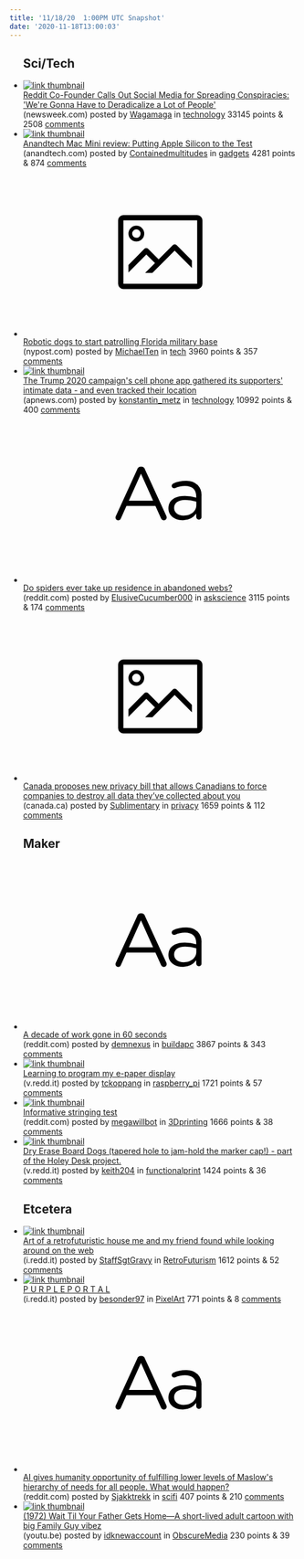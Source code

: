 ```yaml
---
title: '11/18/20  1:00PM UTC Snapshot'
date: '2020-11-18T13:00:03'
---
```

<ul>
<h2>Sci/Tech</h2>

<li><a href='https://www.newsweek.com/reddit-co-founder-calls-out-social-media-spreading-conspiracies-were-gonna-have-deradicalize-1547413?piano_t=1'><img src='https://a.thumbs.redditmedia.com/rYVouNGSW3uQ1TRjDDFAWX3Fckk07u5GSrWtNifAHw8.jpg' alt='link thumbnail'></a><div><div class='linkTitle'><a href='https://www.newsweek.com/reddit-co-founder-calls-out-social-media-spreading-conspiracies-were-gonna-have-deradicalize-1547413?piano_t=1'>Reddit Co-Founder Calls Out Social Media for Spreading Conspiracies: 'We're Gonna Have to Deradicalize a Lot of People'</a></div>(newsweek.com) posted by <a href='https://www.reddit.com/user/Wagamaga'>Wagamaga</a> in <a href='https://www.reddit.com/r/technology'>technology</a> 33145 points & 2508 <a href='https://www.reddit.com/r/technology/comments/jw02ls/reddit_cofounder_calls_out_social_media_for/'>comments</a></div></li>

<li><a href='https://www.anandtech.com/show/16252/mac-mini-apple-m1-tested'><img src='https://b.thumbs.redditmedia.com/wKcAfqDNzsfcyJmkAaPwUUqT-z-ZhIjh10kRzdwQOew.jpg' alt='link thumbnail'></a><div><div class='linkTitle'><a href='https://www.anandtech.com/show/16252/mac-mini-apple-m1-tested'>Anandtech Mac Mini review: Putting Apple Silicon to the Test</a></div>(anandtech.com) posted by <a href='https://www.reddit.com/user/Containedmultitudes'>Containedmultitudes</a> in <a href='https://www.reddit.com/r/gadgets'>gadgets</a> 4281 points & 874 <a href='https://www.reddit.com/r/gadgets/comments/jw06c2/anandtech_mac_mini_review_putting_apple_silicon/'>comments</a></div></li>

<li><a href='https://nypost.com/2020/11/16/robotic-dogs-to-start-patrolling-florida-military-base/'><svg version='1.1' viewBox='-34 -14 104 64' preserveAspectRatio='xMidYMid meet' xmlns='http://www.w3.org/2000/svg' xmlns:xlink='http://www.w3.org/1999/xlink'>
    <title>link thumbnail</title>
    <path d='M32,4H4A2,2,0,0,0,2,6V30a2,2,0,0,0,2,2H32a2,2,0,0,0,2-2V6A2,2,0,0,0,32,4ZM4,30V6H32V30Z'></path>
    <path d='M8.92,14a3,3,0,1,0-3-3A3,3,0,0,0,8.92,14Zm0-4.6A1.6,1.6,0,1,1,7.33,11,1.6,1.6,0,0,1,8.92,9.41Z'></path>
    <path d='M22.78,15.37l-5.4,5.4-4-4a1,1,0,0,0-1.41,0L5.92,22.9v2.83l6.79-6.79L16,22.18l-3.75,3.75H15l8.45-8.45L30,24V21.18l-5.81-5.81A1,1,0,0,0,22.78,15.37Z'></path>
    </svg></a><div><div class='linkTitle'><a href='https://nypost.com/2020/11/16/robotic-dogs-to-start-patrolling-florida-military-base/'>Robotic dogs to start patrolling Florida military base</a></div>(nypost.com) posted by <a href='https://www.reddit.com/user/MichaelTen'>MichaelTen</a> in <a href='https://www.reddit.com/r/tech'>tech</a> 3960 points & 357 <a href='https://www.reddit.com/r/tech/comments/jvxtw2/robotic_dogs_to_start_patrolling_florida_military/'>comments</a></div></li>

<li><a href='https://apnews.com/article/124d914bb082575aeec8042629aa932c'><img src='https://b.thumbs.redditmedia.com/YAE5VAWq0M5bJPkM_julxz9nWJJDYQLNirzivl7-1tE.jpg' alt='link thumbnail'></a><div><div class='linkTitle'><a href='https://apnews.com/article/124d914bb082575aeec8042629aa932c'>The Trump 2020 campaign's cell phone app gathered its supporters' intimate data - and even tracked their location</a></div>(apnews.com) posted by <a href='https://www.reddit.com/user/konstantin_metz'>konstantin_metz</a> in <a href='https://www.reddit.com/r/technology'>technology</a> 10992 points & 400 <a href='https://www.reddit.com/r/technology/comments/jw9gnc/the_trump_2020_campaigns_cell_phone_app_gathered/'>comments</a></div></li>

<li><a href='https://www.reddit.com/r/askscience/comments/jw9lrt/do_spiders_ever_take_up_residence_in_abandoned/'><svg version='1.1' viewBox='-34 -12 104 64' preserveAspectRatio='xMidYMid slice' xmlns='http://www.w3.org/2000/svg' xmlns:xlink='http://www.w3.org/1999/xlink'>
    <title>text link thumbnail</title>
    <path d='M12.19,8.84a1.45,1.45,0,0,0-1.4-1h-.12a1.46,1.46,0,0,0-1.42,1L1.14,26.56a1.29,1.29,0,0,0-.14.59,1,1,0,0,0,1,1,1.12,1.12,0,0,0,1.08-.77l2.08-4.65h11l2.08,4.59a1.24,1.24,0,0,0,1.12.83,1.08,1.08,0,0,0,1.08-1.08,1.64,1.64,0,0,0-.14-.57ZM6.08,20.71l4.59-10.22,4.6,10.22Z'>
    </path>
    <path d='M32.24,14.78A6.35,6.35,0,0,0,27.6,13.2a11.36,11.36,0,0,0-4.7,1,1,1,0,0,0-.58.89,1,1,0,0,0,.94.92,1.23,1.23,0,0,0,.39-.08,8.87,8.87,0,0,1,3.72-.81c2.7,0,4.28,1.33,4.28,3.92v.5a15.29,15.29,0,0,0-4.42-.61c-3.64,0-6.14,1.61-6.14,4.64v.05c0,2.95,2.7,4.48,5.37,4.48a6.29,6.29,0,0,0,5.19-2.48V26.9a1,1,0,0,0,1,1,1,1,0,0,0,1-1.06V19A5.71,5.71,0,0,0,32.24,14.78Zm-.56,7.7c0,2.28-2.17,3.89-4.81,3.89-1.94,0-3.61-1.06-3.61-2.86v-.06c0-1.8,1.5-3,4.2-3a15.2,15.2,0,0,1,4.22.61Z'>
    </path>
    </svg></a><div><div class='linkTitle'><a href='https://www.reddit.com/r/askscience/comments/jw9lrt/do_spiders_ever_take_up_residence_in_abandoned/'>Do spiders ever take up residence in abandoned webs?</a></div>(reddit.com) posted by <a href='https://www.reddit.com/user/ElusiveCucumber000'>ElusiveCucumber000</a> in <a href='https://www.reddit.com/r/askscience'>askscience</a> 3115 points & 174 <a href='https://www.reddit.com/r/askscience/comments/jw9lrt/do_spiders_ever_take_up_residence_in_abandoned/'>comments</a></div></li>

<li><a href='https://www.canada.ca/en/innovation-science-economic-development/news/2020/11/new-proposed-law-to-better-protect-canadians-privacy-and-increase-their-control-over-their-data-and-personal-information.html'><svg version='1.1' viewBox='-34 -14 104 64' preserveAspectRatio='xMidYMid meet' xmlns='http://www.w3.org/2000/svg' xmlns:xlink='http://www.w3.org/1999/xlink'>
    <title>link thumbnail</title>
    <path d='M32,4H4A2,2,0,0,0,2,6V30a2,2,0,0,0,2,2H32a2,2,0,0,0,2-2V6A2,2,0,0,0,32,4ZM4,30V6H32V30Z'></path>
    <path d='M8.92,14a3,3,0,1,0-3-3A3,3,0,0,0,8.92,14Zm0-4.6A1.6,1.6,0,1,1,7.33,11,1.6,1.6,0,0,1,8.92,9.41Z'></path>
    <path d='M22.78,15.37l-5.4,5.4-4-4a1,1,0,0,0-1.41,0L5.92,22.9v2.83l6.79-6.79L16,22.18l-3.75,3.75H15l8.45-8.45L30,24V21.18l-5.81-5.81A1,1,0,0,0,22.78,15.37Z'></path>
    </svg></a><div><div class='linkTitle'><a href='https://www.canada.ca/en/innovation-science-economic-development/news/2020/11/new-proposed-law-to-better-protect-canadians-privacy-and-increase-their-control-over-their-data-and-personal-information.html'>Canada proposes new privacy bill that allows Canadians to force companies to destroy all data they’ve collected about you</a></div>(canada.ca) posted by <a href='https://www.reddit.com/user/Sublimentary'>Sublimentary</a> in <a href='https://www.reddit.com/r/privacy'>privacy</a> 1659 points & 112 <a href='https://www.reddit.com/r/privacy/comments/jw7x8g/canada_proposes_new_privacy_bill_that_allows/'>comments</a></div></li>

<h2>Maker</h2>

<li><a href='https://www.reddit.com/r/buildapc/comments/jw6d0j/a_decade_of_work_gone_in_60_seconds/'><svg version='1.1' viewBox='-34 -12 104 64' preserveAspectRatio='xMidYMid slice' xmlns='http://www.w3.org/2000/svg' xmlns:xlink='http://www.w3.org/1999/xlink'>
    <title>text link thumbnail</title>
    <path d='M12.19,8.84a1.45,1.45,0,0,0-1.4-1h-.12a1.46,1.46,0,0,0-1.42,1L1.14,26.56a1.29,1.29,0,0,0-.14.59,1,1,0,0,0,1,1,1.12,1.12,0,0,0,1.08-.77l2.08-4.65h11l2.08,4.59a1.24,1.24,0,0,0,1.12.83,1.08,1.08,0,0,0,1.08-1.08,1.64,1.64,0,0,0-.14-.57ZM6.08,20.71l4.59-10.22,4.6,10.22Z'>
    </path>
    <path d='M32.24,14.78A6.35,6.35,0,0,0,27.6,13.2a11.36,11.36,0,0,0-4.7,1,1,1,0,0,0-.58.89,1,1,0,0,0,.94.92,1.23,1.23,0,0,0,.39-.08,8.87,8.87,0,0,1,3.72-.81c2.7,0,4.28,1.33,4.28,3.92v.5a15.29,15.29,0,0,0-4.42-.61c-3.64,0-6.14,1.61-6.14,4.64v.05c0,2.95,2.7,4.48,5.37,4.48a6.29,6.29,0,0,0,5.19-2.48V26.9a1,1,0,0,0,1,1,1,1,0,0,0,1-1.06V19A5.71,5.71,0,0,0,32.24,14.78Zm-.56,7.7c0,2.28-2.17,3.89-4.81,3.89-1.94,0-3.61-1.06-3.61-2.86v-.06c0-1.8,1.5-3,4.2-3a15.2,15.2,0,0,1,4.22.61Z'>
    </path>
    </svg></a><div><div class='linkTitle'><a href='https://www.reddit.com/r/buildapc/comments/jw6d0j/a_decade_of_work_gone_in_60_seconds/'>A decade of work gone in 60 seconds</a></div>(reddit.com) posted by <a href='https://www.reddit.com/user/demnexus'>demnexus</a> in <a href='https://www.reddit.com/r/buildapc'>buildapc</a> 3867 points & 343 <a href='https://www.reddit.com/r/buildapc/comments/jw6d0j/a_decade_of_work_gone_in_60_seconds/'>comments</a></div></li>

<li><a href='https://v.redd.it/na19ja86lwz51'><img src='https://b.thumbs.redditmedia.com/nbThH0ttIxsW1SDRtrCYxlDh_sBp0QlRPCV3nGaSTvo.jpg' alt='link thumbnail'></a><div><div class='linkTitle'><a href='https://v.redd.it/na19ja86lwz51'>Learning to program my e-paper display</a></div>(v.redd.it) posted by <a href='https://www.reddit.com/user/tckoppang'>tckoppang</a> in <a href='https://www.reddit.com/r/raspberry_pi'>raspberry_pi</a> 1721 points & 57 <a href='https://www.reddit.com/r/raspberry_pi/comments/jw6kdr/learning_to_program_my_epaper_display/'>comments</a></div></li>

<li><a href='https://www.reddit.com/gallery/jw3f2p'><img src='https://b.thumbs.redditmedia.com/KVVeuTT0gG5NaHcD7TlDnYxdu3KzVSz3hN-NncseuOw.jpg' alt='link thumbnail'></a><div><div class='linkTitle'><a href='https://www.reddit.com/gallery/jw3f2p'>Informative stringing test</a></div>(reddit.com) posted by <a href='https://www.reddit.com/user/megawillbot'>megawillbot</a> in <a href='https://www.reddit.com/r/3Dprinting'>3Dprinting</a> 1666 points & 38 <a href='https://www.reddit.com/r/3Dprinting/comments/jw3f2p/informative_stringing_test/'>comments</a></div></li>

<li><a href='https://v.redd.it/wj2a0uhljvz51'><img src='https://b.thumbs.redditmedia.com/omb5ib_lltEXbJCVfYUJq4Q_R0nhBGh64vkZE1dP19I.jpg' alt='link thumbnail'></a><div><div class='linkTitle'><a href='https://v.redd.it/wj2a0uhljvz51'>Dry Erase Board Dogs (tapered hole to jam-hold the marker cap!) - part of the Holey Desk project.</a></div>(v.redd.it) posted by <a href='https://www.reddit.com/user/keith204'>keith204</a> in <a href='https://www.reddit.com/r/functionalprint'>functionalprint</a> 1424 points & 36 <a href='https://www.reddit.com/r/functionalprint/comments/jw2uv7/dry_erase_board_dogs_tapered_hole_to_jamhold_the/'>comments</a></div></li>

<h2>Etcetera</h2>

<li><a href='https://i.redd.it/1tx9l41mvtz51.jpg'><img src='https://b.thumbs.redditmedia.com/Ph_Is1peFRGOwvY445X6hUr8kP4K-V0GqiAKzxXE0MM.jpg' alt='link thumbnail'></a><div><div class='linkTitle'><a href='https://i.redd.it/1tx9l41mvtz51.jpg'>Art of a retrofuturistic house me and my friend found while looking around on the web</a></div>(i.redd.it) posted by <a href='https://www.reddit.com/user/StaffSgtGravy'>StaffSgtGravy</a> in <a href='https://www.reddit.com/r/RetroFuturism'>RetroFuturism</a> 1612 points & 52 <a href='https://www.reddit.com/r/RetroFuturism/comments/jvw5mw/art_of_a_retrofuturistic_house_me_and_my_friend/'>comments</a></div></li>

<li><a href='https://i.redd.it/qzkpthkpayz51.gif'><img src='https://b.thumbs.redditmedia.com/9jxl1ytmclmLLvE6XCD79se7aLUgaJWnf_bK1wUDMYE.jpg' alt='link thumbnail'></a><div><div class='linkTitle'><a href='https://i.redd.it/qzkpthkpayz51.gif'>P U R P L E P O R T A L</a></div>(i.redd.it) posted by <a href='https://www.reddit.com/user/besonder97'>besonder97</a> in <a href='https://www.reddit.com/r/PixelArt'>PixelArt</a> 771 points & 8 <a href='https://www.reddit.com/r/PixelArt/comments/jwbgi5/p_u_r_p_l_e_p_o_r_t_a_l/'>comments</a></div></li>

<li><a href='https://www.reddit.com/r/scifi/comments/jvtzga/ai_gives_humanity_opportunity_of_fulfilling_lower/'><svg version='1.1' viewBox='-34 -12 104 64' preserveAspectRatio='xMidYMid slice' xmlns='http://www.w3.org/2000/svg' xmlns:xlink='http://www.w3.org/1999/xlink'>
    <title>text link thumbnail</title>
    <path d='M12.19,8.84a1.45,1.45,0,0,0-1.4-1h-.12a1.46,1.46,0,0,0-1.42,1L1.14,26.56a1.29,1.29,0,0,0-.14.59,1,1,0,0,0,1,1,1.12,1.12,0,0,0,1.08-.77l2.08-4.65h11l2.08,4.59a1.24,1.24,0,0,0,1.12.83,1.08,1.08,0,0,0,1.08-1.08,1.64,1.64,0,0,0-.14-.57ZM6.08,20.71l4.59-10.22,4.6,10.22Z'>
    </path>
    <path d='M32.24,14.78A6.35,6.35,0,0,0,27.6,13.2a11.36,11.36,0,0,0-4.7,1,1,1,0,0,0-.58.89,1,1,0,0,0,.94.92,1.23,1.23,0,0,0,.39-.08,8.87,8.87,0,0,1,3.72-.81c2.7,0,4.28,1.33,4.28,3.92v.5a15.29,15.29,0,0,0-4.42-.61c-3.64,0-6.14,1.61-6.14,4.64v.05c0,2.95,2.7,4.48,5.37,4.48a6.29,6.29,0,0,0,5.19-2.48V26.9a1,1,0,0,0,1,1,1,1,0,0,0,1-1.06V19A5.71,5.71,0,0,0,32.24,14.78Zm-.56,7.7c0,2.28-2.17,3.89-4.81,3.89-1.94,0-3.61-1.06-3.61-2.86v-.06c0-1.8,1.5-3,4.2-3a15.2,15.2,0,0,1,4.22.61Z'>
    </path>
    </svg></a><div><div class='linkTitle'><a href='https://www.reddit.com/r/scifi/comments/jvtzga/ai_gives_humanity_opportunity_of_fulfilling_lower/'>AI gives humanity opportunity of fulfilling lower levels of Maslow's hierarchy of needs for all people. What would happen?</a></div>(reddit.com) posted by <a href='https://www.reddit.com/user/Sjakktrekk'>Sjakktrekk</a> in <a href='https://www.reddit.com/r/scifi'>scifi</a> 407 points & 210 <a href='https://www.reddit.com/r/scifi/comments/jvtzga/ai_gives_humanity_opportunity_of_fulfilling_lower/'>comments</a></div></li>

<li><a href='https://youtu.be/ecQkZ_xIQJQ'><img src='https://b.thumbs.redditmedia.com/kGx7MtGkqxF8hkbXBS6kEsPUNcmjXmQ5P_jwO7rFkCs.jpg' alt='link thumbnail'></a><div><div class='linkTitle'><a href='https://youtu.be/ecQkZ_xIQJQ'>(1972) Wait Til Your Father Gets Home—A short-lived adult cartoon with big Family Guy vibez</a></div>(youtu.be) posted by <a href='https://www.reddit.com/user/idknewaccount'>idknewaccount</a> in <a href='https://www.reddit.com/r/ObscureMedia'>ObscureMedia</a> 230 points & 39 <a href='https://www.reddit.com/r/ObscureMedia/comments/jw8cul/1972_wait_til_your_father_gets_homea_shortlived/'>comments</a></div></li>

</ul>
